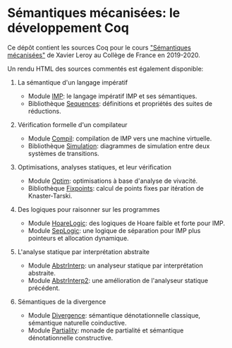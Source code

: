 # Sémantiques mécanisées: le développement Coq

Ce dépôt contient les sources Coq pour le cours 
["Sémantiques mécanisées"](https://www.college-de-france.fr/site/xavier-leroy/course-2019-2020.htm)
de Xavier Leroy au Collège de France en 2019-2020.

Un rendu HTML des sources commentés est également disponible:

1. La sémantique d'un langage impératif
   * Module [IMP](https://xavierleroy.org/cdf-sem-meca/CDF.IMP.html): le langage impératif IMP et ses sémantiques.
   * Bibliothèque [Sequences](https://xavierleroy.org/cdf-sem-meca/CDF.Sequences.html): définitions et propriétés des suites de réductions.

2. Vérification formelle d'un compilateur
   * Module [Compil](https://xavierleroy.org/cdf-sem-meca/CDF.Compil.html): compilation de IMP vers une machine virtuelle.
   * Bibliothèque [Simulation](https://xavierleroy.org/cdf-sem-meca/CDF.Simulation.html): diagrammes de simulation entre deux systèmes de transitions.

3. Optimisations, analyses statiques, et leur vérification
   * Module [Optim](https://xavierleroy.org/cdf-sem-meca/CDF.Optim.html): optimisations à base d'analyse de vivacité.
   * Bibliothèque [Fixpoints](https://xavierleroy.org/cdf-sem-meca/CDF.Fixpoints.html): calcul de points fixes par itération de Knaster-Tarski.

4. Des logiques pour raisonner sur les programmes
   * Module [HoareLogic](https://xavierleroy.org/cdf-sem-meca/CDF.HoareLogic.html): des logiques de Hoare faible et forte pour IMP.
   * Module [SepLogic](https://xavierleroy.org/cdf-sem-meca/CDF.SepLogic.html): une logique de séparation pour IMP plus pointeurs et allocation dynamique.

5. L'analyse statique par interprétation abstraite
   * Module [AbstrInterp](https://xavierleroy.org/cdf-sem-meca/CDF.AbstrInterp.html): un analyseur statique par interprétation abstraite.
   * Module [AbstrInterp2](https://xavierleroy.org/cdf-sem-meca/CDF.AbstrInterp2.html): une amélioration de l'analyseur statique précédent.

6. Sémantiques de la divergence
   * Module [Divergence](https://xavierleroy.org/cdf-sem-meca/CDF.Divergence.html): sémantique dénotationnelle classique, sémantique naturelle coinductive.
   * Module [Partiality](https://xavierleroy.org/cdf-sem-meca/CDF.Partiality.html): monade de partialité et sémantique dénotationnelle constructive.
